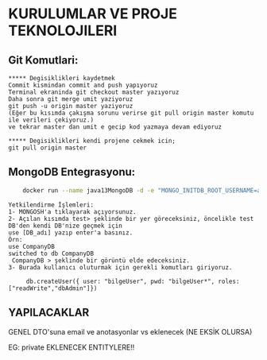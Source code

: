 # KURULUMLAR VE PROJE TEKNOLOJILERI

## Git Komutlari:
   
    ***** Degisiklikleri kaydetmek
    Commit kismindan commit and push yapıyoruz
    Terminal ekraninda git checkout master yazıyoruz
    Daha sonra git merge umit yaziyoruz
    git push -u origin master yaziyoruz
    (Eğer bu kısımda çakışma sorunu verirse git pull origin master komutu ile verileri çekiyoruz.)
    ve tekrar master dan umit e gecip kod yazmaya devam ediyoruz
 
    ***** Degisiklikleri kendi projene cekmek icin;
    git pull origin master

## MongoDB Entegrasyonu:

```bash
    docker run --name java13MongoDB -d -e "MONGO_INITDB_ROOT_USERNAME=admin" -e "MONGO_INITDB_ROOT_PASSWORD=root" -p 27017:27017 mongo:jammy 
```

    Yetkilendirme İşlemleri:
    1- MONGOSH'a tıklayarak açıyorsunuz.
    2- Açılan kısımda test> şeklinde bir yer göreceksiniz, öncelikle test DB'den kendi DB'nize geçmek için 
    use [DB_adı] yazıp enter'a basınız.
    Örn: 
    use CompanyDB
    switched to db CompanyDB
     CompanyDB > şeklinde bir görüntü elde edeceksiniz.
    3- Burada kullanıcı oluturmak için gerekli komutları giriyoruz.

```
     db.createUser({ user: "bilgeUser", pwd: "bilgeUser*", roles: ["readWrite","dbAdmin"]})
```


## YAPILACAKLAR

GENEL DTO'suna email ve anotasyonlar vs eklenecek (NE EKSİK OLURSA)

EG: private EKLENECEK ENTITYLERE!! 
     